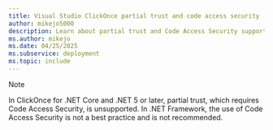 ```yaml
---
title: Visual Studio ClickOnce partial trust and code access security
author: mikejo5000
description: Learn about partial trust and Code Access Security support in ClickOnce
ms.author: mikejo
ms.date: 04/25/2025
ms.subservice: deployment
ms.topic: include
---
```


> [!NOTE]
> In ClickOnce for .NET Core and .NET 5 or later, partial trust, which requires Code Access Security, is unsupported. In .NET Framework, the use of Code Access Security is not a best practice and is not recommended.
